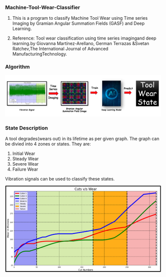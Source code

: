 ### Machine-Tool-Wear-Classifier

1. This is a program to classify Machine Tool Wear using Time series Imaging by Gramian Angular Summation Fields (GASF) and Deep Learning.

2. Reference: Tool wear classification using time series imagingand deep learning.by Giovanna Martínez-Arellano, German Terrazas &Svetan Ratchev,The International Journal of Advanced ManufacturingTechnology.


### Algorithm

![](https://github.com/Shrav108/Machine-Tool-Wear-Classifier/blob/main/Pictures/Tool%20Wear%20Classifier.PNG)

### State Description

A tool degrades(wears out) in its lifetime as per given graph. The graph can be divied into 4 zones or states. They are:

1. Initial Wear
2. Steady Wear
3. Severe Wear
4. Failure Wear

Vibration signals can be used to classify these states.

![](https://github.com/Shrav108/Machine-Tool-Wear-Classifier/blob/main/Pictures/Tool%20Wear%20States.PNG)
